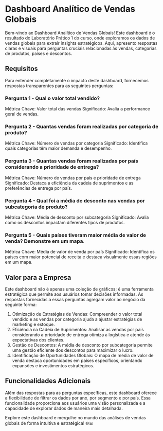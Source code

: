# Dashboard Analítico de Vendas Globais

Bem-vindo ao Dashboard Analítico de Vendas Globais! Este dashboard é o resultado do Laboratório Prático 1 do curso, onde exploramos os dados de vendas globais para extrair insights estratégicos. Aqui, apresento respostas claras e visuais para perguntas cruciais relacionadas às vendas, categorias de produtos, países e descontos.

## Requisitos

Para entender completamente o impacto deste dashboard, fornecemos respostas transparentes para as seguintes perguntas:

### Pergunta 1 - Qual o valor total vendido?

Métrica Chave: Valor total das vendas
Significado: Avalia a performance geral de vendas.

### Pergunta 2 - Quantas vendas foram realizadas por categoria de produto?

Métrica Chave: Número de vendas por categoria
Significado: Identifica quais categorias têm maior demanda e desempenho.

### Pergunta 3 - Quantas vendas foram realizadas por país considerando a prioridade de entrega?

Métrica Chave: Número de vendas por país e prioridade de entrega
Significado: Destaca a eficiência da cadeia de suprimentos e as preferências de entrega por país.

### Pergunta 4 - Qual foi a média de desconto nas vendas por subcategoria de produto?

Métrica Chave: Média de desconto por subcategoria
Significado: Avalia como os descontos impactam diferentes tipos de produtos.

### Pergunta 5 - Quais países tiveram maior média de valor de venda? Demonstre em um mapa.

Métrica Chave: Média de valor de venda por país
Significado: Identifica os países com maior potencial de receita e destaca visualmente essas regiões em um mapa.

## Valor para a Empresa

Este dashboard não é apenas uma coleção de gráficos; é uma ferramenta estratégica que permite aos usuários tomar decisões informadas. As respostas fornecidas a essas perguntas agregam valor ao negócio da seguinte forma:

1. Otimização de Estratégias de Vendas: Compreender o valor total vendido e as vendas por categoria ajuda a ajustar estratégias de marketing e estoque.
2. Eficiência na Cadeia de Suprimentos: Analisar as vendas por país considerando a prioridade de entrega otimiza a logística e atende às expectativas dos clientes.
3. Gestão de Descontos: A média de desconto por subcategoria permite uma gestão eficiente dos descontos para maximizar o lucro.
4. Identificação de Oportunidades Globais: O mapa de média de valor de venda destaca oportunidades em países específicos, orientando expansões e investimentos estratégicos.

## Funcionalidades Adicionais

Além das respostas para as perguntas específicas, este dashboard oferece a flexibilidade de filtrar os dados por ano, por segmento e por país. Essa funcionalidade proporciona aos usuários uma visão personalizada e a capacidade de explorar dados de maneira mais detalhada.

Explore este dashboard e mergulhe no mundo das análises de vendas globais de forma intuitiva e estratégica! 🌐📊